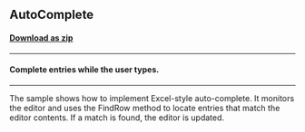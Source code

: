 ## AutoComplete
#### [Download as zip](https://grapecity.github.io/DownGit/#/home?url=https://github.com/GrapeCity/ComponentOne-WinForms-Samples/tree/master/NetFramework\FlexGrid\CS\AutoComplete)
____
#### Complete entries while the user types.
____
The sample shows how to implement Excel-style auto-complete. It monitors the editor and uses the FindRow method to locate entries that match the editor contents. If a match is found, the editor is updated. 